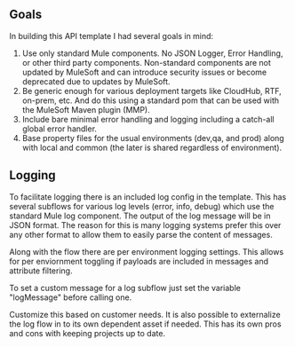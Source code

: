 ## Goals
In building this API template I had several goals in mind:

1.  Use only standard Mule components.  No JSON Logger, Error Handling, or other third party components.  Non-standard components are not updated by MuleSoft and can introduce security issues or become deprecated due to updates by MuleSoft.
2.  Be generic enough for various deployment targets like CloudHub, RTF, on-prem, etc.  And do this using a standard pom that can be used with the MuleSoft Maven plugin (MMP).
3.  Include bare minimal error handling and logging including a catch-all global error handler.
4.  Base property files for the usual environments (dev,qa, and prod) along with local and common (the later is shared regardless of environment).

## Logging
To facilitate logging there is an included log config in the template.  This has several subflows for various log levels (error, info, debug) which use the standard Mule log component.  The output of the log message will be in JSON format.  The reason for this is many logging systems prefer this over any other format to allow them to easily parse the content of messages.

Along with the flow there are per environment logging settings.  This allows for per enviornment toggling if payloads are included in messages and attribute filtering.

To set a custom message for a log subflow just set the variable "logMessage" before calling one.

Customize this based on customer needs.  It is also possible to externalize the log flow in to its own dependent asset if needed.  This has its own pros and cons with keeping projects up to date.
